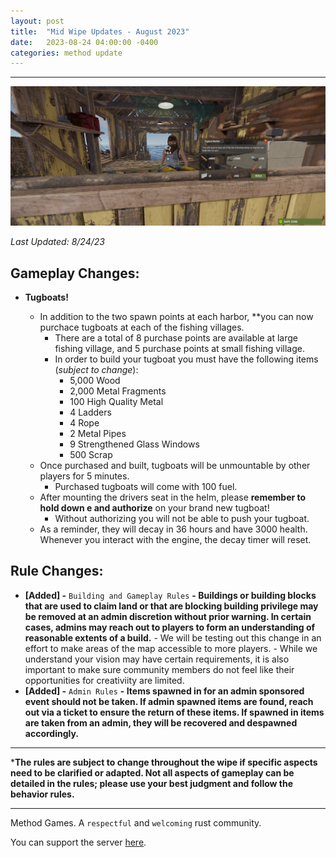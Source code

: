 ```yaml
---
layout: post
title:  "Mid Wipe Updates - August 2023"
date:   2023-08-24 04:00:00 -0400
categories: method update
---
```


<hr color="#22ffcd">

<p align="center">
  <img src="/assets/media_posts/2023-08-24-august-mid-wipe-updates/tugboat_vendor.png"/>
</p>

*Last Updated: 8/24/23*

## **Gameplay Changes:**

- **Tugboats!**

    - In addition to the two spawn points at each harbor, **you can now purchace tugboats at each of the fishing villages.
        - There are a total of 8 purchase points are available at large fishing village, and 5 purchase points at small fishing village.
        - In order to build your tugboat you must have the following items (*subject to change*):
            - 5,000 Wood
            - 2,000 Metal Fragments
            - 100 High Quality Metal
            - 4 Ladders
            - 4 Rope
            - 2 Metal Pipes
            - 9 Strengthened Glass Windows
            - 500 Scrap
    - Once purchased and built, tugboats will be unmountable by other players for 5 minutes.
        - Purchased tugboats will come with 100 fuel.
    - After mounting the drivers seat in the helm, please **remember to hold down e and authorize** on your brand new tugboat!
        - Without authorizing you will not be able to push your tugboat.
    - As a reminder, they will decay in 36 hours and have 3000 health. Whenever you interact with the engine, the decay timer will reset.

## **Rule Changes:**

- **[Added] -** ``Building and Gameplay Rules`` **- Buildings or building blocks that are used to claim land or that are blocking building privilege may be removed at an admin discretion without prior warning. In certain cases, admins may reach out to players to form an understanding of reasonable extents of a build.**
        - We will be testing out this change in an effort to make areas of the map accessible to more players.
        - While we understand your vision may have certain requirements, it is also important to make sure community members do not feel like their opportunities for creativiity are limited.
- **[Added] -** ``Admin Rules`` **- Items spawned in for an admin sponsored event should not be taken. If admin spawned items are found, reach out via a ticket to ensure the return of these items. If spawned in items are taken from an admin, they will be recovered and despawned accordingly.**

<hr color="#22ffcd">

***The rules are subject to change throughout the wipe if specific aspects need to be clarified or adapted. Not all aspects of gameplay can be detailed in the rules; please use your best judgment and follow the behavior rules.**

<hr color="#22ffcd">

Method Games. A `respectful` and `welcoming` rust community.

You can support the server [here](https://paypal.me/bluejayonmeth).

